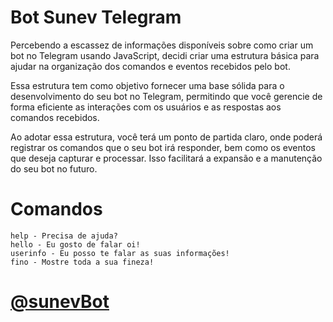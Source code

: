 # Bot Sunev Telegram
Percebendo a escassez de informações disponíveis sobre como criar um bot no Telegram usando JavaScript, 
decidi criar uma estrutura básica para ajudar na organização dos comandos e eventos recebidos pelo bot.

Essa estrutura tem como objetivo fornecer uma base sólida para o desenvolvimento do seu bot no Telegram, 
permitindo que você gerencie de forma eficiente as interações com os usuários e as respostas aos comandos recebidos.

Ao adotar essa estrutura, você terá um ponto de partida claro, onde poderá registrar os comandos que o seu bot irá responder, 
bem como os eventos que deseja capturar e processar. Isso facilitará a expansão e a manutenção do seu bot no futuro.

# Comandos
    help - Precisa de ajuda?
    hello - Eu gosto de falar oi!
    userinfo - Eu posso te falar as suas informações!
    fino - Mostre toda a sua fineza!
    
# [@sunevBot](https://web.telegram.org/k/#@SunevBot)
